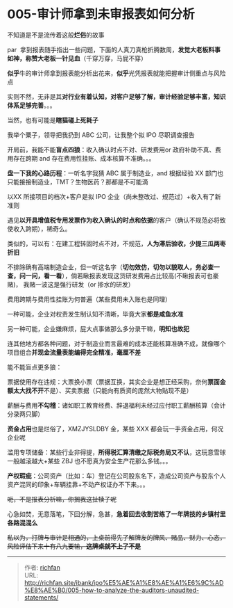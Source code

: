 # 005-审计师拿到未审报表如何分析

不知道是不是流传着这般**烂俗**的故事

par  拿到报表随手指出一些问题，下面的人真刀真枪折腾数周，**发觉大老板料事如神，称赞大老板一针见血**（千穿万穿，马屁不穿）

**似乎**牛的审计师拿到报表能分析出花来，**似乎**光凭报表就能把握审计侧重点与风险点

实则不然，无非是其**对行业有着认知，对客户足够了解，审计经验足够丰富，知识体系足够完善**。。。

当然，也有可能是**瞎猫碰上死耗子**

我举个粟子，领导把我扔到 ABC 公司，让我整个拟 IPO 尽职调查报告

开局前，我能不能**盲点四狼**：收入确认时点不对、研发费用or 政府补助不真、费用存在跨期 and 存在费用性挂账、成本核算不准确。。。

**盘一下我的心路历程**：一听名字我猜 ABC 属于制造业，and 根据经验 XX 部门也只能接接制造业，TMT？生物医药？那都是不可能滴


以XX 所接项目的档次+客户是拟 IPO 企业（尚未整改过、规范过）+收入有了新准则

遇见**以开具增值税专用发票作为收入确认的时点和依据**的客户（确认不规范必将致使收入跨期），稀奇么。

类似的，可以有：在建工程转固时点不对，不规范，**人为滞后验收，少提三瓜两枣折旧**

不排除确有高端制造企业，但一听这名字（**切勿效仿，切勿以貌取人，务必查一查，问一问，看一看**），倘若瞅报表发现这货研发费用占比较高(不瞅报表可也豪赌)， 我赌一波这是强行研发（or 掺水的研发）

费用跨期与费用性挂账为何普遍（某些费用未入账也是同理）

一种可能，企业对权责发生制认知不清晰，毕竟大家**都是咸鱼水准**

另一种可能，企业嫌麻烦，屁大点事做那么多分录干嘛，**明知也故犯**

连其他地方都各种问题，对于制造业而言最难的成本还能核算准确不成，就像哪个项目组合**并现金流量表能编得完全精准，毫厘不差**

能不能盲点更多狼：

票据使用存在违规：大票换小票（票据互换，其实企业是想正经采购，奈何**票面金额太大找不开**不是）、买卖票据（只能向有质资的庞然大物贴现不是）

薪酬与费用**不勾稽**：诸如职工教育经费、辞退福利未经过应付职工薪酬核算（会计分录两只脚）

**资金占用**也是烂俗了，XMZJYSLDBY 金，某些 XXX 都会玩一手资金占用，何况企业呢

滥用专项储备：某些行业非得提，**所得税汇算清缴之际税务局又不认**，这玩意雪球一般越滚越大+某些 ZBJ 也不愿真为安全生产花那么多钱。。。

**产权瑕疵**：公司资产（比如：车）登记在公司股东名下，造成公司资产与股东个人资产混同的印象+车辆挂靠+不动产权证办不下来。。。

~~呃，不是报表分析嘛，你搁我这扯犊子呢~~

心急如焚，无意落笔，下回分解，急甚，**急着回去收割苦练了一年牌技的乡镇村里各路混混么**

~~私以为，打牌与审计是相通的，上桌前得先了解牌友的牌风、赌品、财力、心态，风险评估下来十有八九要输，~~**~~这牌桌就不上了不是~~**

---

> 作者: [richfan](https://richfan.site/)  
> URL: http://richfan.site/ibank/ipo%E5%AE%A1%E8%AE%A1%E6%9C%AD%E8%AE%B0/005-how-to-analyze-the-auditors-unaudited-statements/  

